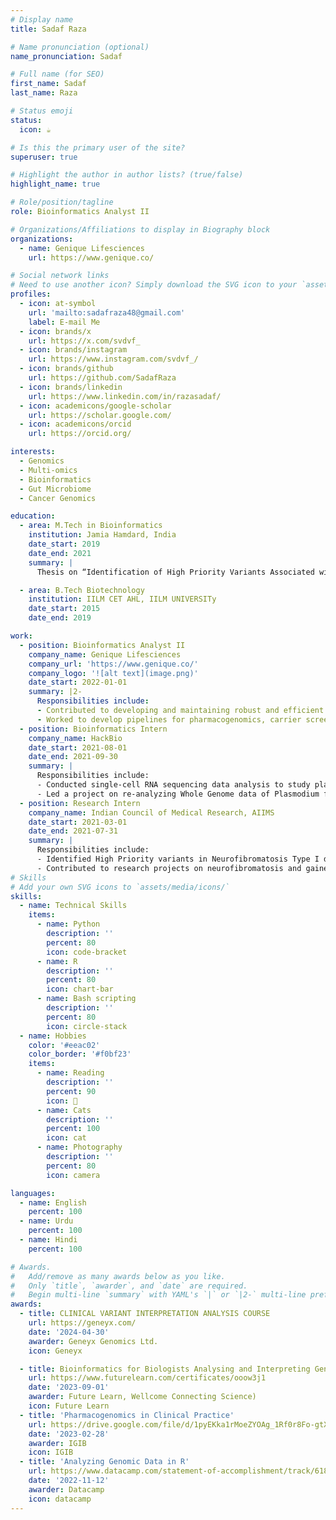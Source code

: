 ```yaml
---
# Display name
title: Sadaf Raza

# Name pronunciation (optional)
name_pronunciation: Sadaf

# Full name (for SEO)
first_name: Sadaf
last_name: Raza

# Status emoji
status:
  icon: ☕️

# Is this the primary user of the site?
superuser: true

# Highlight the author in author lists? (true/false)
highlight_name: true

# Role/position/tagline
role: Bioinformatics Analyst II

# Organizations/Affiliations to display in Biography block
organizations:
  - name: Genique Lifesciences
    url: https://www.genique.co/

# Social network links
# Need to use another icon? Simply download the SVG icon to your `assets/media/icons/` folder.
profiles:
  - icon: at-symbol
    url: 'mailto:sadafraza48@gmail.com'
    label: E-mail Me
  - icon: brands/x
    url: https://x.com/svdvf_
  - icon: brands/instagram
    url: https://www.instagram.com/svdvf_/
  - icon: brands/github
    url: https://github.com/SadafRaza
  - icon: brands/linkedin
    url: https://www.linkedin.com/in/razasadaf/
  - icon: academicons/google-scholar
    url: https://scholar.google.com/
  - icon: academicons/orcid
    url: https://orcid.org/

interests:
  - Genomics
  - Multi-omics
  - Bioinformatics
  - Gut Microbiome
  - Cancer Genomics

education:
  - area: M.Tech in Bioinformatics
    institution: Jamia Hamdard, India
    date_start: 2019
    date_end: 2021
    summary: |
      Thesis on “Identification of High Priority Variants Associated with Neurofibromatosis Type 1: Reanalysis of Whole Exome Data” under the supervision of Dr. Dibyabhabha Pradhan, ICMR AIIMS Computational Genomics Centre, New Delhi.

  - area: B.Tech Biotechnology
    institution: IILM CET AHL, IILM UNIVERSITy
    date_start: 2015
    date_end: 2019

work:
  - position: Bioinformatics Analyst II
    company_name: Genique Lifesciences
    company_url: 'https://www.genique.co/'
    company_logo: '![alt text](image.png)'
    date_start: 2022-01-01
    summary: |2-
      Responsibilities include:
      - Contributed to developing and maintaining robust and efficient pipelines and databases for the analysis of large-scale genomic data, including whole genome, whole exome, targeted, and microarray data.
      - Worked to develop pipelines for pharmacogenomics, carrier screening (including Non-invasive Prenatal Testing), somatic and germline variant analysis, cnv detection, gwas, and genomic analysis in canine and equine species.
  - position: Bioinformatics Intern
    company_name: HackBio
    date_start: 2021-08-01
    date_end: 2021-09-30
    summary: |
      Responsibilities include:
      - Conducted single-cell RNA sequencing data analysis to study plant root development.
      - Led a project on re-analyzing Whole Genome data of Plasmodium falciparum.
  - position: Research Intern
    company_name: Indian Council of Medical Research, AIIMS
    date_start: 2021-03-01
    date_end: 2021-07-31
    summary: |
      Responsibilities include:
      - Identified High Priority variants in Neurofibromatosis Type I disease patients using Whole Exome data.
      - Contributed to research projects on neurofibromatosis and gained hands-on experience in data analysis.
# Skills
# Add your own SVG icons to `assets/media/icons/`
skills:
  - name: Technical Skills
    items:
      - name: Python
        description: ''
        percent: 80
        icon: code-bracket
      - name: R
        description: ''
        percent: 80
        icon: chart-bar
      - name: Bash scripting
        description: ''
        percent: 80
        icon: circle-stack
  - name: Hobbies
    color: '#eeac02'
    color_border: '#f0bf23'
    items:
      - name: Reading
        description: ''
        percent: 90
        icon: 📖
      - name: Cats
        description: ''
        percent: 100
        icon: cat
      - name: Photography
        description: ''
        percent: 80
        icon: camera

languages:
  - name: English
    percent: 100
  - name: Urdu
    percent: 100
  - name: Hindi
    percent: 100

# Awards.
#   Add/remove as many awards below as you like.
#   Only `title`, `awarder`, and `date` are required.
#   Begin multi-line `summary` with YAML's `|` or `|2-` multi-line prefix and indent 2 spaces below.
awards:
  - title: CLINICAL VARIANT INTERPRETATION ANALYSIS COURSE
    url: https://geneyx.com/
    date: '2024-04-30'
    awarder: Geneyx Genomics Ltd.
    icon: Geneyx

  - title: Bioinformatics for Biologists Analysing and Interpreting Genomics Datasets
    url: https://www.futurelearn.com/certificates/ooow3j1
    date: '2023-09-01'
    awarder: Future Learn, Wellcome Connecting Science)
    icon: Future Learn
  - title: 'Pharmacogenomics in Clinical Practice'
    url: https://drive.google.com/file/d/1pyEKka1rMoeZYOAg_1Rf0r8Fo-gtXsmW/view
    date: '2023-02-28'
    awarder: IGIB
    icon: IGIB
  - title: 'Analyzing Genomic Data in R'
    url: https://www.datacamp.com/statement-of-accomplishment/track/6180d5ad390f28d90fefc79e1f9011893c6e7712?raw=1
    date: '2022-11-12'
    awarder: Datacamp
    icon: datacamp
---
```

